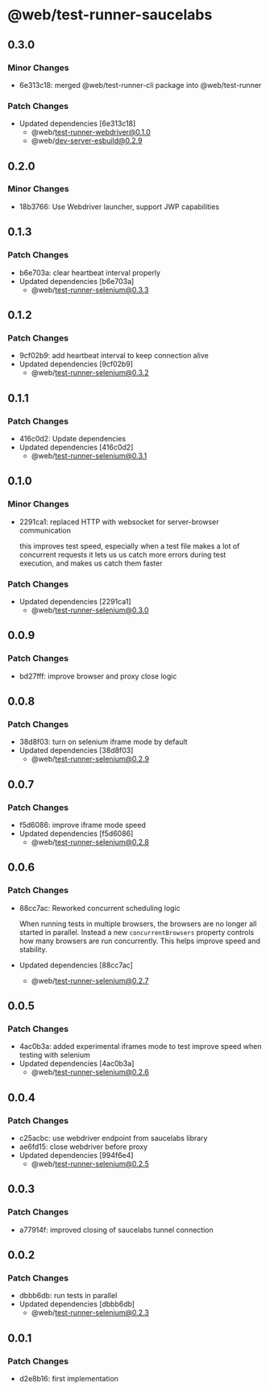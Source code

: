 # @web/test-runner-saucelabs

## 0.3.0

### Minor Changes

- 6e313c18: merged @web/test-runner-cli package into @web/test-runner

### Patch Changes

- Updated dependencies [6e313c18]
  - @web/test-runner-webdriver@0.1.0
  - @web/dev-server-esbuild@0.2.9

## 0.2.0

### Minor Changes

- 18b3766: Use Webdriver launcher, support JWP capabilities

## 0.1.3

### Patch Changes

- b6e703a: clear heartbeat interval properly
- Updated dependencies [b6e703a]
  - @web/test-runner-selenium@0.3.3

## 0.1.2

### Patch Changes

- 9cf02b9: add heartbeat interval to keep connection alive
- Updated dependencies [9cf02b9]
  - @web/test-runner-selenium@0.3.2

## 0.1.1

### Patch Changes

- 416c0d2: Update dependencies
- Updated dependencies [416c0d2]
  - @web/test-runner-selenium@0.3.1

## 0.1.0

### Minor Changes

- 2291ca1: replaced HTTP with websocket for server-browser communication

  this improves test speed, especially when a test file makes a lot of concurrent requests
  it lets us us catch more errors during test execution, and makes us catch them faster

### Patch Changes

- Updated dependencies [2291ca1]
  - @web/test-runner-selenium@0.3.0

## 0.0.9

### Patch Changes

- bd27fff: improve browser and proxy close logic

## 0.0.8

### Patch Changes

- 38d8f03: turn on selenium iframe mode by default
- Updated dependencies [38d8f03]
  - @web/test-runner-selenium@0.2.9

## 0.0.7

### Patch Changes

- f5d6086: improve iframe mode speed
- Updated dependencies [f5d6086]
  - @web/test-runner-selenium@0.2.8

## 0.0.6

### Patch Changes

- 88cc7ac: Reworked concurrent scheduling logic

  When running tests in multiple browsers, the browsers are no longer all started in parallel. Instead a new `concurrentBrowsers` property controls how many browsers are run concurrently. This helps improve speed and stability.

- Updated dependencies [88cc7ac]
  - @web/test-runner-selenium@0.2.7

## 0.0.5

### Patch Changes

- 4ac0b3a: added experimental iframes mode to test improve speed when testing with selenium
- Updated dependencies [4ac0b3a]
  - @web/test-runner-selenium@0.2.6

## 0.0.4

### Patch Changes

- c25acbc: use webdriver endpoint from saucelabs library
- ae6fd15: close webdriver before proxy
- Updated dependencies [994f6e4]
  - @web/test-runner-selenium@0.2.5

## 0.0.3

### Patch Changes

- a77914f: improved closing of saucelabs tunnel connection

## 0.0.2

### Patch Changes

- dbbb6db: run tests in parallel
- Updated dependencies [dbbb6db]
  - @web/test-runner-selenium@0.2.3

## 0.0.1

### Patch Changes

- d2e8b16: first implementation

